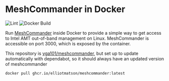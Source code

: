 # MeshCommander in Docker

![Lint](https://github.com/elliotmatson/meshcommander/actions/workflows/lint.yml/badge.svg)
![Docker Build](https://github.com/elliotmatson/meshcommander/actions/workflows/docker-image.yml/badge.svg)

Run [MeshCommander](http://www.meshcommander.com/meshcommander) inside Docker to provide a simple way to get access to Intel
AMT out-of-band management on Linux. MeshCommander is accessible on port 3000,
which is exposed by the container.

This repository is [vga101/meshcommander](https://hub.docker.com/r/vga101/meshcommander/), but set up to update automatically with dependabot, so it should always have an updated version of meshcommander

```
docker pull ghcr.io/elliotmatson/meshcommander:latest
```

